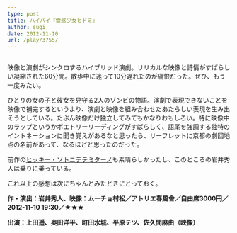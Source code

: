 ```yaml
---
type: post
title: ハイバイ『霊感少女ヒドミ』
author: sugi
date: 2012-11-10
url: /play/3755/
---
```

<img src="http://i2.wp.com/asharpminor.com/wp-content/uploads/2012/11/hidomi.jpg?resize=170%2C240" alt="" title="hidomi" class="alignleft wp-image-3756" data-recalc-dims="1" />

映像と演劇がシンクロするハイブリッド演劇。リリカルな映像と詩情がすばらしい凝縮された60分間。散歩中に迷って10分遅れたのが痛恨だった。ぜひ、もう一度みたい。

ひとりの女の子と彼女を見守る2人のゾンビの物語。演劇で表現できないことを映像で補完するというより、演劇と映像を組み合わせたあたらしい表現を生み出そうとしている。たぶん映像だけ独立してみてもかなりおもしろい。特に映像中のラップというかポエトリーリーディングがすばらしく、語尾を強調する独特のイントネーションに聞き覚えがあるなと思ったら、リーフレットに京都の劇団地点の名前があって、なるほどと思ったのだった。

前作の<a href="http://asharpminor.com/play-hikky" onclick="_gaq.push(['_trackEvent', 'outbound-article', 'http://asharpminor.com/play-hikky', 'ヒッキー・ソトニデテミターノ']);" title="パルコプロデュース『ヒッキー・ソトニデテミターノ』">ヒッキー・ソトニデテミターノ</a>も素晴らしかったし、このところの岩井秀人は乗りに乗っている。

これ以上の感想は次にちゃんとみたときにとっておく。

**作・演出：岩井秀人、映像：ムーチョ村松／アトリエ春風舎／自由席3000円／2012-11-10 19:30／★★★**

**出演：上田遥、奥田洋平、町田水城、平原テツ、佐久間麻由（映像）**
